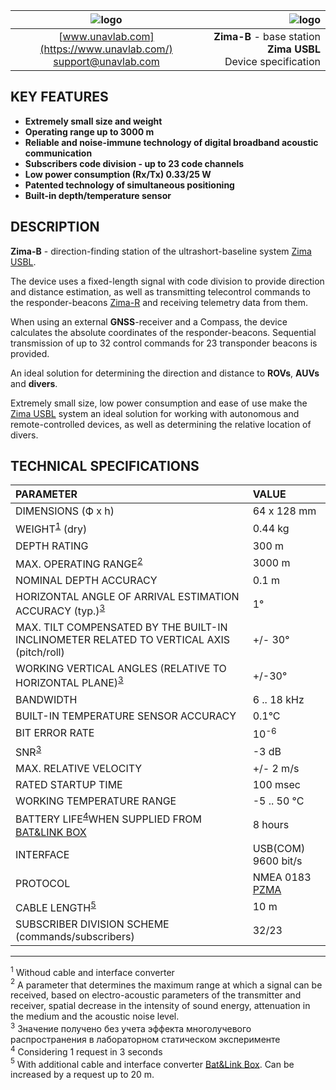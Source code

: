 | ![logo](https://ucnl.github.io/documentation/sm_logo.png) | ![logo](https://ucnl.github.io/documentation/def_zima_b_ant.png) |
| :---: | ---: |
| [www.unavlab.com](https://www.unavlab.com/) <br/> [support@unavlab.com](mailto:support@unavlab.com) | **Zima-B** - base station **Zima USBL** <br/> Device specification |

## KEY FEATURES

* **Extremely small size and weight**
* **Operating range up to 3000 m**
* **Reliable and noise-immune technology of digital broadband acoustic communication**
* **Subscribers code division - up to 23 code channels**
* **Low power consumption (Rx/Tx) 0.33/25 W**
* **Patented technology of simultaneous positioning**
* **Built-in depth/temperature sensor**

## DESCRIPTION

**Zima-B** - direction-finding station of the ultrashort-baseline system [Zima USBL](Zima_DataBrief_ru.md).

The device uses a fixed-length signal with code division to provide direction and distance estimation, as well as transmitting telecontrol 
commands to the responder-beacons [Zima-R](Zima_R_Specification_ru.md) and receiving telemetry data from them.

When using an external **GNSS**-receiver  and a Compass, the device calculates the absolute coordinates of the responder-beacons.
Sequential transmission of up to 32 control commands for 23 transponder beacons is provided.
 
An ideal solution for determining the direction and distance to **ROVs**, **AUVs** and **divers**.

Extremely small size, low power consumption and ease of use make the [Zima USBL](Zima_DataBrief_en.md) system an ideal solution for 
working with autonomous and remote-controlled devices, as well as determining the relative location of divers.

<div style="page-break-after: always;"></div>

## TECHNICAL SPECIFICATIONS

| PARAMETER | VALUE |
| :--- | :--- |
| DIMENSIONS (Ф х h) | 64 х 128 mm |
| WEIGHT<sup>[1](#footnote1)</sup> (dry) | 0.44 kg |
| DEPTH RATING | 300 m |
| MAX. OPERATING RANGE<sup>[2](#footnote2)</sup> |	3000 m |
| NOMINAL DEPTH ACCURACY | 0.1 m |
| HORIZONTAL ANGLE OF ARRIVAL ESTIMATION ACCURACY (typ.)<sup>[3](#footnote3)</sup> | 1° |
| MAX. TILT COMPENSATED BY THE BUILT-IN INCLINOMETER RELATED TO VERTICAL AXIS (pitch/roll) | +/- 30° |
| WORKING VERTICAL ANGLES (RELATIVE TO HORIZONTAL PLANE)<sup>[3](#footnote3)</sup> | +/-30° |
| BANDWIDTH | 6 .. 18 kHz |
| BUILT-IN TEMPERATURE SENSOR ACCURACY | 0.1°С |
| BIT ERROR RATE | 10<sup>-6</sup> |
| SNR<sup>[3](#footnote3)</sup> | -3 dB |
| MAX. RELATIVE VELOCITY | +/- 2 m/s |
| RATED STARTUP TIME | 100 msec |
| WORKING TEMPERATURE RANGE | -5 .. 50 °C |
| BATTERY LIFE<sup>[4](#footnote4)</sup>WHEN SUPPLIED FROM [BAT&LINK BOX](Bat_n_link_box_Specification_en.md) | 8 hours |
| INTERFACE | USB(COM) 9600 bit/s |
| PROTOCOL | NMEA 0183 [PZMA](Zima_Protocol_Specification_en.md) |
| CABLE LENGTH<sup>[5](#footnote5)</sup> | 10 m |
| SUBSCRIBER DIVISION SCHEME (commands/subscribers) | 32/23 |
  
________________
<a name="footnote1"><sup>1</sup></a> Withoud cable and interface converter  
<a name="footnote2"><sup>2</sup></a> A parameter that determines the maximum range at which a signal can be received, based on electro-acoustic parameters of the transmitter and receiver, spatial decrease in the intensity of sound energy, attenuation in the medium and the acoustic noise level.  
<a name="footnote3"><sup>3</sup></a> Значение получено без учета эффекта многолучевого распространения в лабораторном статическом эксперименте  
<a name="footnote4"><sup>4</sup></a> Considering 1 request in 3 seconds  
<a name="footnote5"><sup>5</sup></a> With additional cable and interface converter [Bat&Link Box](Bat_n_link_box_Specification_ru.md). Can be increased by a request up to 20 m.  

